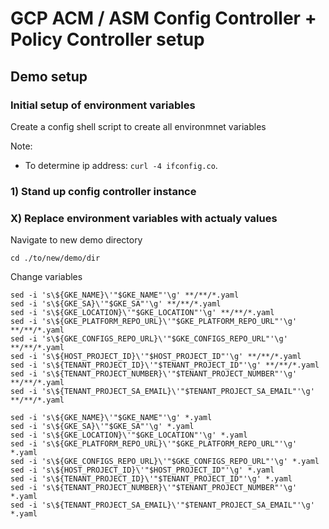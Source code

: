 # GCP ACM / ASM Config Controller + Policy Controller setup

## Demo setup

### Initial setup of environment variables

Create a config shell script to create all environmnet variables

Note:
* To determine ip address: `curl -4 ifconfig.co`.

### 1) Stand up config controller instance

### X) Replace environment variables with actualy values

Navigate to new demo directory

```
cd ./to/new/demo/dir
```

Change variables


```
sed -i 's\${GKE_NAME}\'"$GKE_NAME"'\g' **/**/*.yaml
sed -i 's\${GKE_SA}\'"$GKE_SA"'\g' **/**/*.yaml
sed -i 's\${GKE_LOCATION}\'"$GKE_LOCATION"'\g' **/**/*.yaml
sed -i 's\${GKE_PLATFORM_REPO_URL}\'"$GKE_PLATFORM_REPO_URL"'\g' **/**/*.yaml
sed -i 's\${GKE_CONFIGS_REPO_URL}\'"$GKE_CONFIGS_REPO_URL"'\g' **/**/*.yaml
sed -i 's\${HOST_PROJECT_ID}\'"$HOST_PROJECT_ID"'\g' **/**/*.yaml
sed -i 's\${TENANT_PROJECT_ID}\'"$TENANT_PROJECT_ID"'\g' **/**/*.yaml
sed -i 's\${TENANT_PROJECT_NUMBER}\'"$TENANT_PROJECT_NUMBER"'\g' **/**/*.yaml
sed -i 's\${TENANT_PROJECT_SA_EMAIL}\'"$TENANT_PROJECT_SA_EMAIL"'\g' **/**/*.yaml
```

```
sed -i 's\${GKE_NAME}\'"$GKE_NAME"'\g' *.yaml
sed -i 's\${GKE_SA}\'"$GKE_SA"'\g' *.yaml
sed -i 's\${GKE_LOCATION}\'"$GKE_LOCATION"'\g' *.yaml
sed -i 's\${GKE_PLATFORM_REPO_URL}\'"$GKE_PLATFORM_REPO_URL"'\g' *.yaml
sed -i 's\${GKE_CONFIGS_REPO_URL}\'"$GKE_CONFIGS_REPO_URL"'\g' *.yaml
sed -i 's\${HOST_PROJECT_ID}\'"$HOST_PROJECT_ID"'\g' *.yaml
sed -i 's\${TENANT_PROJECT_ID}\'"$TENANT_PROJECT_ID"'\g' *.yaml
sed -i 's\${TENANT_PROJECT_NUMBER}\'"$TENANT_PROJECT_NUMBER"'\g' *.yaml
sed -i 's\${TENANT_PROJECT_SA_EMAIL}\'"$TENANT_PROJECT_SA_EMAIL"'\g' *.yaml
```